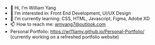 - 👋 Hi, I’m William Yang
- 👀 I’m interested in: Front End Development, UI/UX Design
- 🌱 I’m currently learning: CSS, HTML, Javascript, Figma, Adobe XD
- 📫 How to reach me: wmyang7@outlook.com
- Personal Portfolio: https://wi11iamy.github.io/Personal-Portfolio/ (currently working on a refreshed portfolio website)   

<!---
Wi11iamY/Wi11iamY is a ✨ special ✨ repository because its `README.md` (this file) appears on your GitHub profile.
You can click the Preview link to take a look at your changes.
--->
